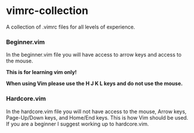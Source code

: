 # vimrc-collection
A collection of .vimrc files for all levels of experience.

### Beginner.vim
In the beginner.vim file you will have access to arrow keys and access to the mouse.

**This is for learning vim only!**

**When using Vim please use the H J K L keys and do not use the mouse.**

### Hardcore.vim
In the hardcore.vim file you will not have access to the mouse, Arrow keys, Page-Up/Down keys, and Home/End keys.
This is how Vim should be used.
If you are a beginner I suggest working up to hardcore.vim.
